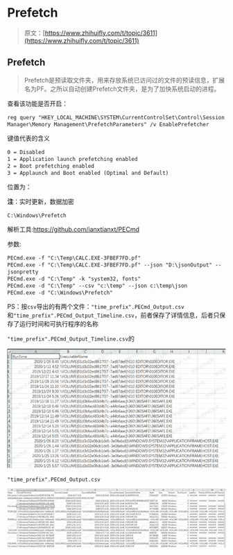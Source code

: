 # Prefetch

> 原文：[https://www.zhihuifly.com/t/topic/3611](https://www.zhihuifly.com/t/topic/3611)

## Prefetch

> Prefetch是预读取文件夹，用来存放系统已访问过的文件的预读信息，扩展名为PF。之所以自动创建Prefetch文件夹，是为了加快系统启动的进程。

查看该功能是否开启：

```
reg query "HKEY_LOCAL_MACHINE\SYSTEM\CurrentControlSet\Control\Session Manager\Memory Management\PrefetchParameters" /v EnablePrefetcher 
```

键值代表的含义

```
0 = Disabled
1 = Application launch prefetching enabled
2 = Boot prefetching enabled
3 = Applaunch and Boot enabled (Optimal and Default) 
```

位置为：

**注**：实时更新，数据加密

```
C:\Windows\Prefetch 
```

解析工具:https://github.com/ianxtianxt/PECmd

参数:

```
PECmd.exe -f "C:\Temp\CALC.EXE-3FBEF7FD.pf"
PECmd.exe -f "C:\Temp\CALC.EXE-3FBEF7FD.pf" --json "D:\jsonOutput" --jsonpretty
PECmd.exe -d "C:\Temp" -k "system32, fonts"
PECmd.exe -d "C:\Temp" --csv "c:\temp" --json c:\temp\json
PECmd.exe -d "C:\Windows\Prefetch" 
```

PS：按`csv`导出的有两个文件：`"time_prefix".PECmd_Output.csv`和`"time_prefix".PECmd_Output_Timeline.csv`，前者保存了详情信息，后者只保存了运行时间和可执行程序的名称

`"time_prefix".PECmd_Output_Timeline.csv`的

![image](img/c7a5640e86784c91f37df0a365b0bce2.png)

`"time_prefix".PECmd_Output.csv`

![image](img/10a18c50f151eee8eedfbe329500a240.png)